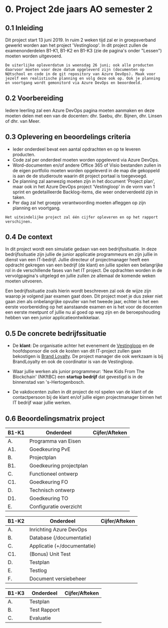 # 0. Project 2de jaars AO semester 2

## 0.1 Inleiding

Dit project start 13 juni 2019. In ruim 2 weken tijd zal er in groepsverband gewerkt worden aan het project 'Vestingloop'.
In dit project zullen de examenonderdelen B1-K1, B1-K2 en B1-K3 (zie de pagina's onder "Lessen") moeten worden uitgevoerd. 

``De uiterlijke opleverdatum is woensdag 26 juni; ook alle producten daarvoor moeten voor deze datum opgeleverd zijn (documenten op N@tschool en code in de git repository van Azure DevOps). Maak voor jezelf een realistische planning en volg deze ook op. Ook je planning en voortgang wordt gemonitord via Azure DevOps en beoordeeld.``

## 0.2 Voorbereiding

Iedere leerling zal een Azure DevOps pagina moeten aanmaken en deze moeten delen met een van de docenten: dhr. Saebu, dhr. Bijnen, dhr. Linsen of dhr. van Meer.

## 0.3 Oplevering en beoordelings criteria

- Ieder onderdeel bevat een aantal opdrachten en op te leveren producten.
- Code zal per onderdeel moeten worden opgeleverd via Azure DevOps.
- Word-documenten en/of andere Office 365 of Visio bestanden zullen in de eigen portfolio moeten worden opgeleverd in de map die gekoppeld is aan de de studieroute waarin dit project portaal is toegevoegd. 
- De planning zal aanwezig moeten zijn in het document 'Project plan', maar ook in het Azure DevOps project 'Vestingloop' in de vorm van 1 sprint en gedetailleerde Backlog-items, die weer onderverdeeld zijn in taken.
- Per dag zal het groepje verantwoording moeten afleggen op zijn planning en voortgang. 

``Het uiteindelijke project zal één cijfer opleveren en op het rapport verschijnen.``

## 0.4 De context 

In dit project wordt een simulatie gedaan van een bedrijfssituatie. In deze bedrijfssituatie zijn jullie de junior applicatie programmeurs en zijn jullie in dienst van een IT-bedrijf.
Jullie directeur of projectmanager heeft een opdracht gekregen van een bedrijf (de klant) en jullie spelen een belangrijke rol in de verschillende fases van het IT project.
De opdrachten worden in de vervolgpagina's uitgelegd en jullie zullen ze allemaal de komende weken moeten uitvoeren.

Een bedrijfssituatie zoals hierin wordt beschreven zal ook de wijze zijn waarop je volgend jaar examen gaat doen.
Dit project moet je dus zeker niet gaan zien als onbelangrijke opvuller van het tweede jaar, echter is het een eerste voorbereiding op het aanstaande examen en is het voor de docenten een eerste meetpunt of jullie nu al goed op weg zijn en de beroepshouding hebben van een junior applicatieontwikkelaar.

## 0.5 De concrete bedrijfssituatie

- De __klant__: De organisatie achter het evenement de [Vestingloop](http://vestingloop.nl) en de hoofdsponsor die ook de kosten van dit IT-project zullen gaan bekostigen is [Brand Loyalty](https://www.brandloyalty-int.com/nl-NL/home/).
  De project manager die ook werkzaam is bij BrandLoyalty en ook de coordinator is van de Vestingloop. 

- Waar jullie werken als junior programmeur: 'New Kids From The Blockchain' (NKftBC) een __startup bedrijf__ dat gevestigd is in de binnenstad van 's-Hertogenbosch.

- De vakdocenten zullen in dit project de rol spelen van de klant of de contactpersoon bij de klant en/of jullie eigen projectmanager binnen het IT bedrijf waar jullie werken. 

## 0.6 Beoordelingsmatrix project


| B1-K1 | Onderdeel| Cijfer/Afteken|
|-------|----------|---------------|
|A. |Programma van Eisen|       |	
|A1.|Goedkeuring PvE||
|B. |Projectplan	||
|B1.|Goedkeuring projectplan||	
|C. |Functioneel ontwerp||	
|C1.| Goedkeuring FO||	
|D. |Technisch ontwerp||
|D1.|Goedkeuring TO||	
|E. |Configuratie overzicht||	

| B1-K2 | Onderdeel| Cijfer/Afteken|
|-------|----------|---------------|
|A. |Inrichting Azure DevOps||	
|B. |Database (/documentatie)||
|C. |Applicatie (+/documentatie)||
|C1.|(Bonus) Unit Test||	
|D. |Testplan||
|E. |Testlog||	
|F. |Document versiebeheer||	

| B1-K3 | Onderdeel| Cijfer/Afteken|
|-------|----------|---------------|
|A. |Testplan||
|B. |Test Rapport||
|C. |Evaluatie||
																		


